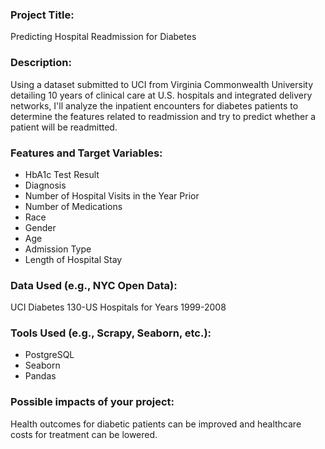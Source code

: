 ### Project Title:
Predicting Hospital Readmission for Diabetes
### Description:
Using a dataset submitted to UCI from Virginia Commonwealth University detailing 10 years of clinical care at U.S. hospitals and integrated delivery networks, I'll analyze the inpatient encounters for diabetes patients to determine the features related to readmission and try to predict whether a patient will be readmitted.
### Features and Target Variables:
* HbA1c Test Result
* Diagnosis
* Number of Hospital Visits in the Year Prior
* Number of Medications
* Race
* Gender
* Age
* Admission Type
* Length of Hospital Stay
### Data Used (e.g., NYC Open Data):
UCI Diabetes 130-US Hospitals for Years 1999-2008
### Tools Used (e.g., Scrapy, Seaborn, etc.):
* PostgreSQL
* Seaborn
* Pandas
### Possible impacts of your project:
Health outcomes for diabetic patients can be improved and healthcare costs for treatment can be lowered.
